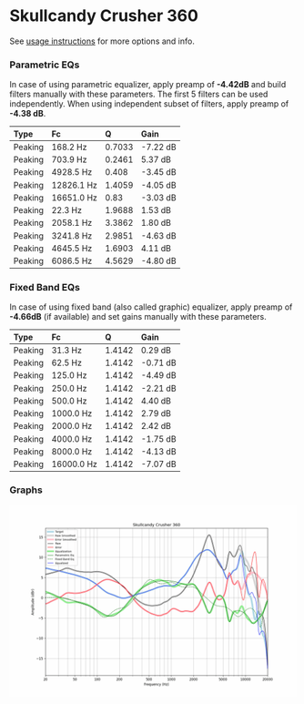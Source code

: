 # Skullcandy Crusher 360
See [usage instructions](https://github.com/jaakkopasanen/AutoEq#usage) for more options and info.

### Parametric EQs
In case of using parametric equalizer, apply preamp of **-4.42dB** and build filters manually
with these parameters. The first 5 filters can be used independently.
When using independent subset of filters, apply preamp of **-4.38 dB**.

| Type    | Fc         |      Q | Gain     |
|:--------|:-----------|:-------|:---------|
| Peaking | 168.2 Hz   | 0.7033 | -7.22 dB |
| Peaking | 703.9 Hz   | 0.2461 | 5.37 dB  |
| Peaking | 4928.5 Hz  | 0.408  | -3.45 dB |
| Peaking | 12826.1 Hz | 1.4059 | -4.05 dB |
| Peaking | 16651.0 Hz | 0.83   | -3.03 dB |
| Peaking | 22.3 Hz    | 1.9688 | 1.53 dB  |
| Peaking | 2058.1 Hz  | 3.3862 | 1.80 dB  |
| Peaking | 3241.8 Hz  | 2.9851 | -4.63 dB |
| Peaking | 4645.5 Hz  | 1.6903 | 4.11 dB  |
| Peaking | 6086.5 Hz  | 4.5629 | -4.80 dB |

### Fixed Band EQs
In case of using fixed band (also called graphic) equalizer, apply preamp of **-4.66dB**
(if available) and set gains manually with these parameters.

| Type    | Fc         |      Q | Gain     |
|:--------|:-----------|:-------|:---------|
| Peaking | 31.3 Hz    | 1.4142 | 0.29 dB  |
| Peaking | 62.5 Hz    | 1.4142 | -0.71 dB |
| Peaking | 125.0 Hz   | 1.4142 | -4.49 dB |
| Peaking | 250.0 Hz   | 1.4142 | -2.21 dB |
| Peaking | 500.0 Hz   | 1.4142 | 4.40 dB  |
| Peaking | 1000.0 Hz  | 1.4142 | 2.79 dB  |
| Peaking | 2000.0 Hz  | 1.4142 | 2.42 dB  |
| Peaking | 4000.0 Hz  | 1.4142 | -1.75 dB |
| Peaking | 8000.0 Hz  | 1.4142 | -4.13 dB |
| Peaking | 16000.0 Hz | 1.4142 | -7.07 dB |

### Graphs
![](./Skullcandy%20Crusher%20360.png)